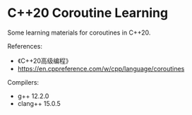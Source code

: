 # C++20 Coroutine Learning

Some learning materials for coroutines in C++20.

References:

* 《C++20高级编程》
* <https://en.cppreference.com/w/cpp/language/coroutines>

Compilers:

* g++ 12.2.0
* clang++ 15.0.5

